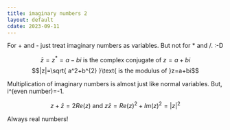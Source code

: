 ```yaml
---
title: imaginary numbers 2
layout: default
cdate: 2023-09-11
---
```


For + and - just treat imaginary numbers as variables. But not for \* and /. :-D

$$\bar{z}=z^{*}=a-bi\text{ is the complex conjugate of }z=a+bi$$
$$|z|=\sqrt{ a^2+b^{2} }\text{ is the modulus of }z=a+bi$$

Multiplication of imaginary numbers is almost just like normal variables. But, i^(even number)=-1.

$$z+\bar{z}=2Re(z)\text{ and }z\bar{z}=Re(z)^{2}+Im(z)^{2}=|z|^{2}$$

Always real numbers!
